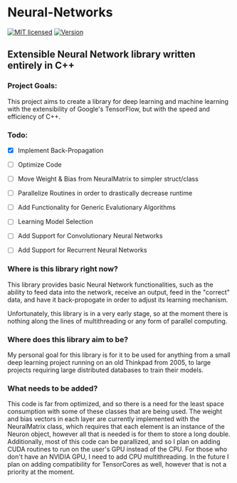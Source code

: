 # Neural-Networks
[![MIT licensed](https://img.shields.io/badge/license-MIT-blue.svg)](LICENSE) 
[![Version](https://img.shields.io/badge/Version-0.1-brightgreen.svg)](README)
## Extensible Neural Network library written entirely in C++ 

### Project Goals:
This project aims to create a library for deep learning and machine 
learning with the extensibility of Google's TensorFlow, but with the 
speed and efficiency of C++. 

### Todo:
- [x] Implement Back-Propagation
- [ ] Optimize Code
- [ ] Move Weight & Bias from NeuralMatrix to simpler struct/class
- [ ] Parallelize Routines in order to drastically decrease runtime
- [ ] Add Functionality for Generic Evalutionary Algorithms
- [ ] Learning Model Selection
- [ ] Add Support for Convolutionary Neural Networks
- [ ] Add Support for Recurrent Neural Networks


### Where is this library right now?
This library provides basic Neural Network functionalities, such as
the ability to feed data into the network, receive an output, feed in
the "correct" data, and have it back-propogate in order to adjust its
learning mechanism. 

Unfortunately, this library is in a very early stage, so at the moment
there is nothing along the lines of multithreading or any form of parallel
computing. 

### Where does this library aim to be?
My personal goal for this library is for it to be used for anything from
a small deep learning project running on an old Thinkpad from 2005, to
large projects requiring large distributed databases to train their models.

### What needs to be added?
This code is far from optimized, and so there is a need for the least space
consumption with some of these classes that are being used. 
The weight and bias vectors in each layer are currently implemented with the
NeuralMatrix class, which requires that each element is an instance of the 
Neuron object, however all that is needed is for them to store a long double. 
Additionally, most of this code can be parallized, and so I plan on adding
CUDA routines to run on the user's GPU instead of the CPU. For those who
don't have an NVIDIA GPU, I need to add CPU multithreading. 
In the future I plan on adding compatibility for TensorCores as well, however
that is not a priority at the moment. 
